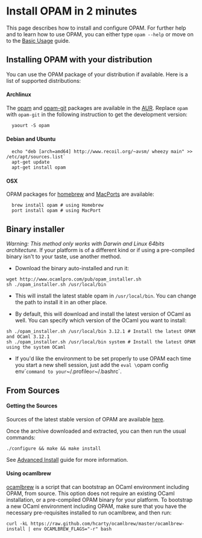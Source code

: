 # Install OPAM in 2 minutes

This page describes how to install and configure OPAM.
For further help and to learn how to use OPAM, you can either type
`opam --help` or move on to the [Basic Usage](Basic_Usage.html) guide.

## Installing OPAM with your distribution

You can use the OPAM package of your distribution if
available. Here is a list of supported distributions:

#### Archlinux

The [opam](http://aur.archlinux.org/packages.php?ID=62127) and [opam-git](http://aur.archlinux.org/packages.php?ID=62387) packages are available in the [AUR](https://wiki.archlinux.org/index.php/AUR). Replace `opam` with `opam-git` in the following instruction to get the development version:

```
  yaourt -S opam
```

#### Debian and Ubuntu

```
  echo "deb [arch=amd64] http://www.recoil.org/~avsm/ wheezy main" >> /etc/apt/sources.list`
  apt-get update
  apt-get install opam
```

#### OSX

OPAM packages for [homebrew](http://mxcl.github.com/homebrew/) and [MacPorts](http://www.macports.org/) are available:

```
  brew install opam # using Homebrew
  port install opam # using MacPort
```

## Binary installer

*Warning: This method only works with Darwin and Linux 64bits architecture.* If your
platform is of a different kind or if using a pre-compiled binary isn't to your
taste, use another method.

- Download the binary auto-installed and run it:

```
wget http://www.ocamlpro.com/pub/opam_installer.sh
sh ./opam_installer.sh /usr/local/bin
```

- This will install the latest stable opam in `/usr/local/bin`. You can change
the path to install it in an other place.

- By default, this will download and install the latest version of OCaml as well.
You can specify which version of the OCaml you want to install:

```
sh ./opam_installer.sh /usr/local/bin 3.12.1 # Install the latest OPAM and OCaml 3.12.1
sh ./opam_installer.sh /usr/local/bin system # Install the latest OPAM using the system OCaml
```

- If you'd like the environment to be set properly to use OPAM each time you
start a new shell session, just add the `eval \`opam config env\`` command to
your `~/.profile` or `~/.bashrc`.

## From Sources

#### Getting the Sources

Sources of the latest stable version of OPAM are available [here](https://github.com/OCamlPro/opam/archive/latest.tar.gz).

Once the archive downloaded and extracted, you can then run the usual commands:

```
./configure && make && make install
```

See [Advanced Install](Advanced_Install.html) guide for more information.

#### Using ocamlbrew

[ocamlbrew](https://github.com/hcarty/ocamlbrew) is a script that can bootstrap an OCaml environment including OPAM, from source.  This option does not require an existing OCaml installation, or a pre-compiled OPAM binary for your platform.  To bootstrap a new OCaml environment including OPAM, make sure that you have the necessary pre-requisites installed to run ocamlbrew, and then run:

```
curl -kL https://raw.github.com/hcarty/ocamlbrew/master/ocamlbrew-install | env OCAMLBREW_FLAGS="-r" bash
```